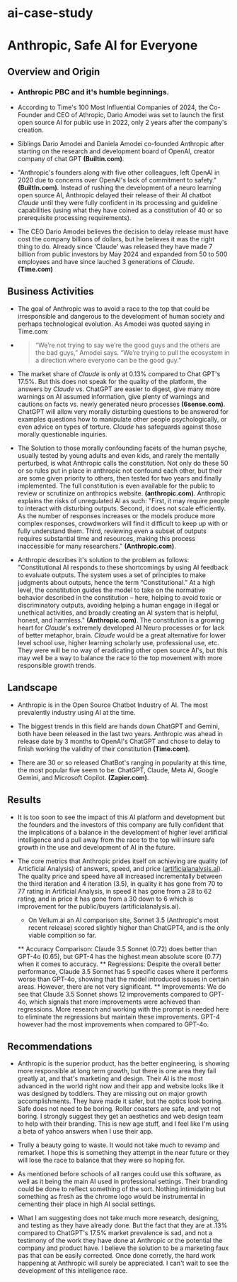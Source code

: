# ai-case-study

# Anthropic, Safe AI for Everyone

## Overview and Origin

* ### Anthropic PBC and it's humble beginnings.

* According to Time's 100 Most Influential Companies of 2024, the Co-Founder and CEO of Athropic, Dario Amodei was set to launch the first open source AI for public use in 2022, only 2 years after the company's creation.

* Siblings Dario Amodei and Daniela Amodei co-founded Anthropic after starting on the research and development board of OpenAI, creator company of chat GPT **(Builtin.com)**.

* "Anthropic's founders along with five other colleagues, left OpenAI in 2020 due to concerns over OpenAI's lack of commitment to safety." **(BuiltIn.com)**. Instead of rushing the development of a neuro learning open source AI, Anthropic delayed their release of their AI chatbot _Claude_ until they were fully confident in its processing and guideline capabilities (using what they have coined as a constitution of 40 or so prerequisite processing requirements).

* The CEO Dario Amodei believes the decision to delay release must have cost the company billions of dollars, but he believes it was the right thing to do. Already since 'Claude' was released they have made 7 billion from public investors by May 2024 and expanded from 50 to 500 employees and have since lauched 3 generations of _Claude_. **(Time.com)**

## Business Activities

* The goal of Anthropic was to avoid a race to the top that could be irresponsible and dangerous to the development of human society and perhaps technological evolution. As Amodei was quoted saying in Time.com:
* >“We’re not trying to say we’re the good guys and the others are the bad guys,” Amodei says. “We’re trying to pull the ecosystem in a direction where everyone can be the good guy.”

* The market share of _Claude_ is only at 0.13% compared to Chat GPT's 17.5%. But this does not speak for the quality of the platform, the answers by _Claude_ vs. ChatGPT are easier to digest, give many more warnings on AI assumed information, give plenty of warnings and cautions on facts vs. newly generated neuro processes **(6sense.com)**. ChatGPT will allow very morally disturbing questions to be answered for examples questions how to manipulate other people psychologically, or even advice on types of torture. _Claude_ has safeguards against those morally questionable inquiries.

* The Solution to those morally confounding facets of the human psyche, usually tested by young adults and even kids, and rarely the mentally perturbed, is what Anthropic calls the constitution. Not only do these 50 or so rules put in place in anthropic not confound each other, but their are some given priority to others, then tested for two years and finally implemented. The full constitution is even available for the public to review or scrutinize on anthropics website. **(anthropic.com)**. Anthropic explains the risks of unregulated AI as such: "First, it may require people to interact with disturbing outputs. Second, it does not scale efficiently. As the number of responses increases or the models produce more complex responses, crowdworkers will find it difficult to keep up with or fully understand them. Third, reviewing even a subset of outputs requires substantial time and resources, making this process inaccessible for many researchers." **(Anthropic.com)**.

* Anthropic describes it's solution to the problem as follows: "Constitutional AI responds to these shortcomings by using AI feedback to evaluate outputs. The system uses a set of principles to make judgments about outputs, hence the term “Constitutional.” At a high level, the constitution guides the model to take on the normative behavior described in the constitution – here, helping to avoid toxic or discriminatory outputs, avoiding helping a human engage in illegal or unethical activities, and broadly creating an AI system that is helpful, honest, and harmless." **(Anthropic.com)**. The constitution is a growing heart for _Claude_'s extremely developed AI Neuro processes or for lack of better metaphor, brain. _Claude_ would be a great alternative for lower level school use, higher learning scholarly use, professional use, etc. They were will be no way of eradicating other open source AI's, but this may well be a way to balance the race to the top movement with more responsible growth trends.

## Landscape

* Anthropic is in the Open Source Chatbot Industry of AI. The most prevalently industry using AI at the time.

* The biggest trends in this field are hands down ChatGPT and Gemini, both have been released in the last two years. Anthropic was ahead in release date by 3 months to OpenAI's ChatGPT and chose to delay to finish working the validity of their constitution **(Time.com)**.

* There are 30 or so released ChatBot's ranging in popularity at this time, the most popular five seem to be: ChatGPT, Claude, Meta AI, Google Gemini, and Microsoft Copilot. **(Zapier.com)**.

## Results

* It is too soon to see the impact of this AI platform and development but the founders and the investors of this company are fully confident that the implications of a balance in the development of higher level artificial intelligence and a pull away from the race to the top will insure safe growth in the use and development of AI in the future.

* The core metrics that Anthropic prides itself on achieving are quality (of Articficial Analysis) of answers, speed, and price ([artificialanalysis.ai](https://artificialanalysis.ai/providers/anthropic)). The quality price and speed have all increased incrementally between the third iteration and 4 iteration (3.5), in quality it has gone from 70 to 77 rating in Artificial Analysis, in speed it has gone from a 28 to 62 rating, and in price it has gone from a 30 down to 6 which is improvement for the public/buyers (artificialanalysis.ai).

    * On Vellum.ai an AI comparison site, Sonnet 3.5 (Anthropic's most recent release) scored slightly higher than ChatGPT4, and is the only viable compition so far. 

    ** Accuracy Comparison: Claude 3.5 Sonnet (0.72) does better than GPT-4o (0.65), but GPT-4 has the highest mean absolute score (0.77) when it comes to accuracy.
    ** Regressions: Despite the overall better performance, Claude 3.5 Sonnet has 5 specific cases where it performs worse than GPT-4o, showing that the model introduced issues in certain areas. However, there are not very significant.
    ** Improvements: We do see that Claude 3.5 Sonnet shows 12 improvements compared to GPT-4o, which signals that more improvements were achieved than regressions. More research and working with the prompt is needed here to eliminate the regressions but maintain these           improvements. GPT-4 however had the most improvements when compared to GPT-4o.

## Recommendations

* Anthropic is the superior product, has the better engineering, is showing more responsible at long term growth, but there is one area they fail greatly at, and that's marketing and design. Their AI is the most advanced in the world right now and their app and website looks like it was designed by toddlers. They are missing out on major growth accomplishments. They have made it safer, but the optics look boring. Safe does not need to be boring. Roller coasters are safe, and yet not boring. I strongly suggest they get an aesthetics and web design team to help with their branding. This is new age stuff, and I feel like I'm using a beta of yahoo answers when I use their app. 

* Trully a beauty going to waste. It would not take much to revamp and remarket. I hope this is something they attempt in the near future or they will lose the race to balance that they were so hoping for.

* As mentioned before schools of all ranges could use this software, as well as it being the main AI used in professional settings. Their branding could be done to reflect something of the sort. Nothing intimidating but something as fresh as the chrome logo would be instrumental in cementing their place in high AI social settings.

* What I am suggesting does not take much more research, designing, and testing as they have already done. But the fact that they are at .13% compared to ChatGPT's 17.5% market prevalence is sad, and not a testimony of the work they have done at Anthropic or the potential the company and product have. I believe the solution to be a marketing faux pas that can be easily corrected. Once done corretly, the hard work happening at Anthropic will surely be appreciated. I can't wait to see the development of this intelligence race.
